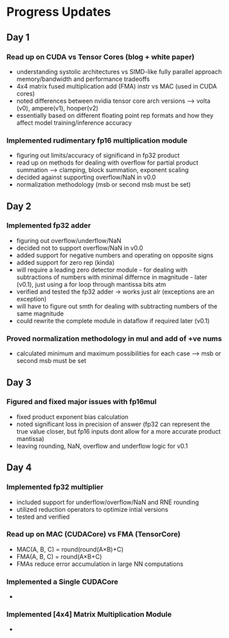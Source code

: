 # Progress Updates

## Day 1
### Read up on CUDA vs Tensor Cores (blog + white paper)
- understanding systolic architectures vs SIMD-like fully parallel approach memory/bandwidth and performance tradeoffs
- 4x4 matrix fused multiplication add (FMA) instr vs MAC (used in CUDA cores)
- noted differences between nvidia tensor core arch versions --> volta (v0), ampere(v1), hooper(v2)
- essentially based on different floating point rep formats and how they affect model training/inference accuracy
### Implemented rudimentary fp16 multiplication module
- figuring out limits/accuracy of significand in fp32 product
- read up on methods for dealing with overflow for partial product summation --> clamping, block summation, exponent scaling
- decided against supporting overflow/NaN in v0.0
- normalization methodology (msb or second msb must be set)

## Day 2
### Implemented fp32 adder
- figuring out overflow/underflow/NaN
- decided not to support overflow/NaN in v0.0
- added support for negative numbers and operating on opposite signs
- added support for zero rep (kinda)
- will require a leading zero detector module - for dealing with subtractions of numbers with minimal differnce in magnitude - later (v0.1), just using a for loop through mantissa bits atm
- verified and tested the fp32 adder -> works just alr (exceptions are an exception)
- will have to figure out smth for dealing with subtracting numbers of the same magnitude
- could rewrite the complete module in dataflow if required later (v0.1)
### Proved normalization methodology in mul and add of +ve nums
- calculated minimum and maximum possibilities for each case --> msb or second msb must be set

## Day 3
### Figured and fixed major issues with fp16mul
- fixed product exponent bias calculation
- noted significant loss in precision of answer (fp32 can represent the true value closer, but fp16 inputs dont allow for a more accurate product mantissa)
- leaving rounding, NaN, overflow and underflow logic for v0.1

## Day 4
### Implemented fp32 multiplier
- included support for underflow/overflow/NaN and RNE rounding
- utilized reduction operators to optimize intial versions
- tested and verified
### Read up on MAC (CUDACore) vs FMA (TensorCore)
- MAC(A, B, C) = round(round(A×B)+C)
- FMA(A, B, C) = round(A×B+C)
- FMAs reduce error accumulation in large NN computations
### Implemented a Single CUDACore
- 
### Implemented [4x4] Matrix Multiplication Module
- 

